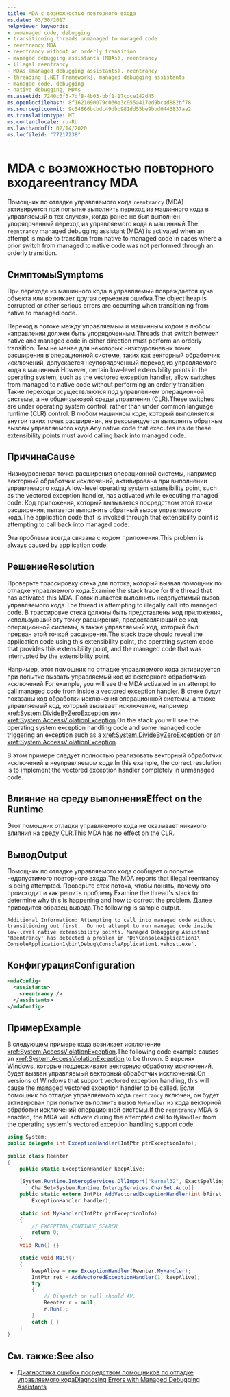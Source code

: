 ```yaml
---
title: MDA с возможностью повторного входа
ms.date: 03/30/2017
helpviewer_keywords:
- unmanaged code, debugging
- transitioning threads unmanaged to managed code
- reentrancy MDA
- reentrancy without an orderly transition
- managed debugging assistants (MDAs), reentrancy
- illegal reentrancy
- MDAs (managed debugging assistants), reentrancy
- threading [.NET Framework], managed debugging assistants
- managed code, debugging
- native debugging, MDAs
ms.assetid: 7240c3f3-7df8-4b03-bbf1-17cdce142d45
ms.openlocfilehash: 8f1621090079c030e3c055a417ed9bcad882bf78
ms.sourcegitcommit: 9c54866bcbdc49dbb981dd55be9bbd0443837aa2
ms.translationtype: MT
ms.contentlocale: ru-RU
ms.lasthandoff: 02/14/2020
ms.locfileid: "77217238"
---
```

# <a name="reentrancy-mda"></a><span data-ttu-id="34cf9-102">MDA с возможностью повторного входа</span><span class="sxs-lookup"><span data-stu-id="34cf9-102">reentrancy MDA</span></span>
<span data-ttu-id="34cf9-103">Помощник по отладке управляемого кода `reentrancy` (MDA) активируется при попытке выполнить переход из машинного кода в управляемый в тех случаях, когда ранее не был выполнен упорядоченный переход из управляемого кода в машинный.</span><span class="sxs-lookup"><span data-stu-id="34cf9-103">The `reentrancy` managed debugging assistant (MDA) is activated when an attempt is made to transition from native to managed code in cases where a prior switch from managed to native code was not performed through an orderly transition.</span></span>  
  
## <a name="symptoms"></a><span data-ttu-id="34cf9-104">Симптомы</span><span class="sxs-lookup"><span data-stu-id="34cf9-104">Symptoms</span></span>  
 <span data-ttu-id="34cf9-105">При переходе из машинного кода в управляемый повреждается куча объекта или возникает другая серьезная ошибка.</span><span class="sxs-lookup"><span data-stu-id="34cf9-105">The object heap is corrupted or other serious errors are occurring when transitioning from native to managed code.</span></span>  
  
 <span data-ttu-id="34cf9-106">Переход в потоке между управляемым и машинным кодом в любом направлении должен быть упорядоченным.</span><span class="sxs-lookup"><span data-stu-id="34cf9-106">Threads that switch between native and managed code in either direction must perform an orderly transition.</span></span> <span data-ttu-id="34cf9-107">Тем не менее для некоторых низкоуровневых точек расширения в операционной системе, таких как векторный обработчик исключений, допускается неупорядоченный переход из управляемого кода в машинный.</span><span class="sxs-lookup"><span data-stu-id="34cf9-107">However, certain low-level extensibility points in the operating system, such as the vectored exception handler, allow switches from managed to native code without performing an orderly transition.</span></span>  <span data-ttu-id="34cf9-108">Такие переходы осуществляются под управлением операционной системы, а не общеязыковой среды управления (CLR).</span><span class="sxs-lookup"><span data-stu-id="34cf9-108">These switches are under operating system control, rather than under common language runtime (CLR) control.</span></span>  <span data-ttu-id="34cf9-109">В любом машинном коде, который выполняется внутри таких точек расширения, не рекомендуется выполнять обратные вызовы управляемого кода.</span><span class="sxs-lookup"><span data-stu-id="34cf9-109">Any native code that executes inside these extensibility points must avoid calling back into managed code.</span></span>  
  
## <a name="cause"></a><span data-ttu-id="34cf9-110">Причина</span><span class="sxs-lookup"><span data-stu-id="34cf9-110">Cause</span></span>  
 <span data-ttu-id="34cf9-111">Низкоуровневая точка расширения операционной системы, например векторный обработчик исключений, активирована при выполнении управляемого кода.</span><span class="sxs-lookup"><span data-stu-id="34cf9-111">A low-level operating system extensibility point, such as the vectored exception handler, has activated while executing managed code.</span></span>  <span data-ttu-id="34cf9-112">Код приложения, который вызывается посредством этой точки расширения, пытается выполнить обратный вызов управляемого кода.</span><span class="sxs-lookup"><span data-stu-id="34cf9-112">The application code that is invoked through that extensibility point is attempting to call back into managed code.</span></span>  
  
 <span data-ttu-id="34cf9-113">Эта проблема всегда связана с кодом приложения.</span><span class="sxs-lookup"><span data-stu-id="34cf9-113">This problem is always caused by application code.</span></span>  
  
## <a name="resolution"></a><span data-ttu-id="34cf9-114">Решение</span><span class="sxs-lookup"><span data-stu-id="34cf9-114">Resolution</span></span>  
 <span data-ttu-id="34cf9-115">Проверьте трассировку стека для потока, который вызвал помощник по отладке управляемого кода.</span><span class="sxs-lookup"><span data-stu-id="34cf9-115">Examine the stack trace for the thread that has activated this MDA.</span></span>  <span data-ttu-id="34cf9-116">Поток пытается выполнить недопустимый вызов управляемого кода.</span><span class="sxs-lookup"><span data-stu-id="34cf9-116">The thread is attempting to illegally call into managed code.</span></span>  <span data-ttu-id="34cf9-117">В трассировке стека должны быть представлены код приложения, использующий эту точку расширения, предоставляющий ее код операционной системы, а также управляемый код, который был прерван этой точкой расширения.</span><span class="sxs-lookup"><span data-stu-id="34cf9-117">The stack trace should reveal the application code using this extensibility point, the operating system code that provides this extensibility point, and the managed code that was interrupted by the extensibility point.</span></span>  
  
 <span data-ttu-id="34cf9-118">Например, этот помощник по отладке управляемого кода активируется при попытке вызвать управляемый код из векторного обработчика исключений.</span><span class="sxs-lookup"><span data-stu-id="34cf9-118">For example, you will see the MDA activated in an attempt to call managed code from inside a vectored exception handler.</span></span>  <span data-ttu-id="34cf9-119">В стеке будут показаны код обработки исключения операционной системы, а также управляемый код, который вызывает исключение, например <xref:System.DivideByZeroException> или <xref:System.AccessViolationException>.</span><span class="sxs-lookup"><span data-stu-id="34cf9-119">On the stack you will see the operating system exception handling code and some managed code triggering an exception such as a <xref:System.DivideByZeroException> or an <xref:System.AccessViolationException>.</span></span>  
  
 <span data-ttu-id="34cf9-120">В этом примере следует полностью реализовать векторный обработчик исключений в неуправляемом коде.</span><span class="sxs-lookup"><span data-stu-id="34cf9-120">In this example, the correct resolution is to implement the vectored exception handler completely in unmanaged code.</span></span>  
  
## <a name="effect-on-the-runtime"></a><span data-ttu-id="34cf9-121">Влияние на среду выполнения</span><span class="sxs-lookup"><span data-stu-id="34cf9-121">Effect on the Runtime</span></span>  
 <span data-ttu-id="34cf9-122">Этот помощник отладки управляемого кода не оказывает никакого влияния на среду CLR.</span><span class="sxs-lookup"><span data-stu-id="34cf9-122">This MDA has no effect on the CLR.</span></span>  
  
## <a name="output"></a><span data-ttu-id="34cf9-123">Вывод</span><span class="sxs-lookup"><span data-stu-id="34cf9-123">Output</span></span>  
 <span data-ttu-id="34cf9-124">Помощник по отладке управляемого кода сообщает о попытке недопустимого повторного входа.</span><span class="sxs-lookup"><span data-stu-id="34cf9-124">The MDA reports that illegal reentrancy is being attempted.</span></span>  <span data-ttu-id="34cf9-125">Проверьте стек потока, чтобы понять, почему это происходит и как решить проблему.</span><span class="sxs-lookup"><span data-stu-id="34cf9-125">Examine the thread's stack to determine why this is happening and how to correct the problem.</span></span> <span data-ttu-id="34cf9-126">Далее приводится образец вывода.</span><span class="sxs-lookup"><span data-stu-id="34cf9-126">The following is sample output.</span></span>  
  
```output
Additional Information: Attempting to call into managed code without   
transitioning out first.  Do not attempt to run managed code inside   
low-level native extensibility points. Managed Debugging Assistant   
'Reentrancy' has detected a problem in 'D:\ConsoleApplication1\  
ConsoleApplication1\bin\Debug\ConsoleApplication1.vshost.exe'.  
```  
  
## <a name="configuration"></a><span data-ttu-id="34cf9-127">Конфигурация</span><span class="sxs-lookup"><span data-stu-id="34cf9-127">Configuration</span></span>  
  
```xml  
<mdaConfig>  
  <assistants>  
    <reentrancy />  
  </assistants>  
</mdaConfig>  
```  
  
## <a name="example"></a><span data-ttu-id="34cf9-128">Пример</span><span class="sxs-lookup"><span data-stu-id="34cf9-128">Example</span></span>  
 <span data-ttu-id="34cf9-129">В следующем примере кода возникает исключение <xref:System.AccessViolationException>.</span><span class="sxs-lookup"><span data-stu-id="34cf9-129">The following code example causes an <xref:System.AccessViolationException> to be thrown.</span></span>  <span data-ttu-id="34cf9-130">В версиях Windows, которые поддерживают векторную обработку исключений, будет вызван управляемый векторный обработчик исключений.</span><span class="sxs-lookup"><span data-stu-id="34cf9-130">On versions of Windows that support vectored exception handling, this will cause the managed vectored exception handler to be called.</span></span>  <span data-ttu-id="34cf9-131">Если помощник по отладке управляемого кода `reentrancy` включен, он будет активирован при попытке выполнить вызов `MyHandler` из кода векторной обработки исключений операционной системы.</span><span class="sxs-lookup"><span data-stu-id="34cf9-131">If the `reentrancy` MDA is enabled, the MDA will activate during the attempted call to `MyHandler` from the operating system's vectored exception handling support code.</span></span>  
  
```csharp
using System;  
public delegate int ExceptionHandler(IntPtr ptrExceptionInfo);  
  
public class Reenter   
{  
    public static ExceptionHandler keepAlive;  
  
    [System.Runtime.InteropServices.DllImport("kernel32", ExactSpelling=true,   
        CharSet=System.Runtime.InteropServices.CharSet.Auto)]  
    public static extern IntPtr AddVectoredExceptionHandler(int bFirst,   
        ExceptionHandler handler);  
  
    static int MyHandler(IntPtr ptrExceptionInfo)   
    {  
        // EXCEPTION_CONTINUE_SEARCH  
        return 0;  
    }  
    void Run() {}  
  
    static void Main()   
    {  
        keepAlive = new ExceptionHandler(Reenter.MyHandler);  
        IntPtr ret = AddVectoredExceptionHandler(1, keepAlive);  
        try   
        {  
            // Dispatch on null should AV.  
            Reenter r = null;   
            r.Run();  
        }   
        catch { }  
    }  
}  
```  
  
## <a name="see-also"></a><span data-ttu-id="34cf9-132">См. также:</span><span class="sxs-lookup"><span data-stu-id="34cf9-132">See also</span></span>

- [<span data-ttu-id="34cf9-133">Диагностика ошибок посредством помощников по отладке управляемого кода</span><span class="sxs-lookup"><span data-stu-id="34cf9-133">Diagnosing Errors with Managed Debugging Assistants</span></span>](diagnosing-errors-with-managed-debugging-assistants.md)
